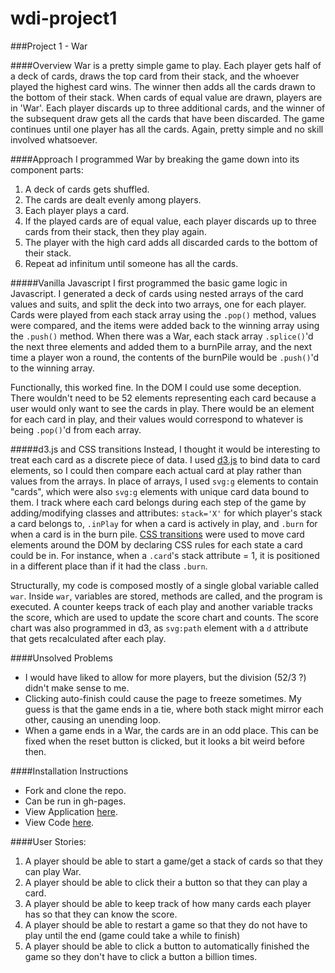 # wdi-project1
###Project 1 - War

####Overview
War is a pretty simple game to play. Each player gets half of a deck of cards, draws the top card from their stack, and the whoever played the highest card wins. The winner then adds all the cards drawn to the bottom of their stack. When cards of equal value are drawn, players are in 'War'. Each player discards up to three additional cards, and the winner of the subsequent draw gets all the cards that have been discarded. The game continues until one player has all the cards. Again, pretty simple and no skill involved whatsoever.

####Approach
I programmed War by breaking the game down into its component parts:

1. A deck of cards gets shuffled.
2. The cards are dealt evenly among players.
3. Each player plays a card.
4. If the played cards are of equal value, each player discards up to three cards from their stack, then they play again.
5. The player with the high card adds all discarded cards to the bottom of their stack.
6. Repeat ad infinitum until someone has all the cards.

#####Vanilla Javascript
I first programmed the basic game logic in Javascript. I generated a deck of cards using nested arrays of the card values and suits, and split the deck into two arrays, one for each player. Cards were played from each stack array using the `.pop()` method, values were compared, and the items were added back to the winning array using the `.push()` method. When there was a War, each stack array `.splice()`'d the next three elements and added them to a burnPile array, and the next time a player won a round, the contents of the burnPile would be `.push()`'d to the winning array.

Functionally, this worked fine. In the DOM I could use some deception. There wouldn't need to be 52 elements representing each card because a user would only want to see the cards in play. There would be an element for each card in play, and their values would correspond to whatever is being `.pop()`'d from each array.

#####d3.js and CSS transitions
Instead, I thought it would be interesting to treat each card as a discrete piece of data. I used [d3.js](http://d3js.org/) to bind data to card elements, so I could then compare each actual card at play rather than values from the arrays. In place of arrays, I used `svg:g` elements to contain "cards", which were also `svg:g` elements with unique card data bound to them. I track where each card belongs during each step of the game by adding/modifying classes and attributes: `stack='X'` for which player's stack a card belongs to, `.inPlay` for when a card is actively in play, and `.burn` for when a card is in the burn pile. [CSS transitions](http://www.w3schools.com/css/css3_transitions.asp) were used to move card elements around the DOM by declaring CSS rules for each state a card could be in. For instance, when a `.card`'s stack attribute = 1, it is positioned in a different place than if it had the class `.burn`.

Structurally, my code is composed mostly of a single global variable called `war`. Inside `war`, variables are stored, methods are called, and the program is executed. A counter keeps track of each play and another variable tracks the score, which are used to update the score chart and counts. The score chart was also programmed in d3, as `svg:path` element with a `d` attribute that gets recalculated after each play.

####Unsolved Problems
* I would have liked to allow for more players, but the division (52/3 ?) didn't make sense to me.
* Clicking auto-finish could cause the page to freeze sometimes. My guess is that the game ends in a tie, where both stack might mirror each other, causing an unending loop.
* When a game ends in a War, the cards are in an odd place. This can be fixed when the reset button is clicked, but it looks a bit weird before then.

####Installation Instructions
* Fork and clone the repo.
* Can be run in gh-pages.
* View Application [here](http://cpgruber.github.io/wdi-project1).
* View Code [here](https://github.com/cpgruber/wdi-project1/tree/master).

####User Stories:
1. A player should be able to start a game/get a stack of cards so that they can play War.
2. A player should be able to click their a button so that they can play a card.
3. A player should be able to keep track of how many cards each player has so that they can know the score.
4. A player should be able to restart a game so that they do not have to play until the end (game could take a while to finish)
5. A player should be able to click a button to automatically finished the game so they don't have to click a button a billion times.
